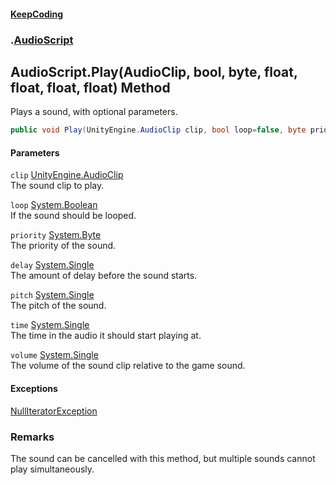 #### [KeepCoding](index.md 'index')
### [](.md '').[AudioScript](AudioScript.md 'AudioScript')
## AudioScript.Play(AudioClip, bool, byte, float, float, float, float) Method
Plays a sound, with optional parameters.  
```csharp
public void Play(UnityEngine.AudioClip clip, bool loop=false, byte priority=128, float delay=0f, float pitch=1f, float time=0f, float volume=1f);
```
#### Parameters
<a name='global__AudioScript_Play(UnityEngine_AudioClip_bool_byte_float_float_float_float)_clip'></a>
`clip` [UnityEngine.AudioClip](https://docs.microsoft.com/en-us/dotnet/api/UnityEngine.AudioClip 'UnityEngine.AudioClip')  
The sound clip to play.
  
<a name='global__AudioScript_Play(UnityEngine_AudioClip_bool_byte_float_float_float_float)_loop'></a>
`loop` [System.Boolean](https://docs.microsoft.com/en-us/dotnet/api/System.Boolean 'System.Boolean')  
If the sound should be looped.
  
<a name='global__AudioScript_Play(UnityEngine_AudioClip_bool_byte_float_float_float_float)_priority'></a>
`priority` [System.Byte](https://docs.microsoft.com/en-us/dotnet/api/System.Byte 'System.Byte')  
The priority of the sound.
  
<a name='global__AudioScript_Play(UnityEngine_AudioClip_bool_byte_float_float_float_float)_delay'></a>
`delay` [System.Single](https://docs.microsoft.com/en-us/dotnet/api/System.Single 'System.Single')  
The amount of delay before the sound starts.
  
<a name='global__AudioScript_Play(UnityEngine_AudioClip_bool_byte_float_float_float_float)_pitch'></a>
`pitch` [System.Single](https://docs.microsoft.com/en-us/dotnet/api/System.Single 'System.Single')  
The pitch of the sound.
  
<a name='global__AudioScript_Play(UnityEngine_AudioClip_bool_byte_float_float_float_float)_time'></a>
`time` [System.Single](https://docs.microsoft.com/en-us/dotnet/api/System.Single 'System.Single')  
The time in the audio it should start playing at.
  
<a name='global__AudioScript_Play(UnityEngine_AudioClip_bool_byte_float_float_float_float)_volume'></a>
`volume` [System.Single](https://docs.microsoft.com/en-us/dotnet/api/System.Single 'System.Single')  
The volume of the sound clip relative to the game sound.
  
#### Exceptions
[NullIteratorException](KeepCoding_NullIteratorException.md 'KeepCoding.NullIteratorException')  
### Remarks
The sound can be cancelled with this method, but multiple sounds cannot play simultaneously.  
